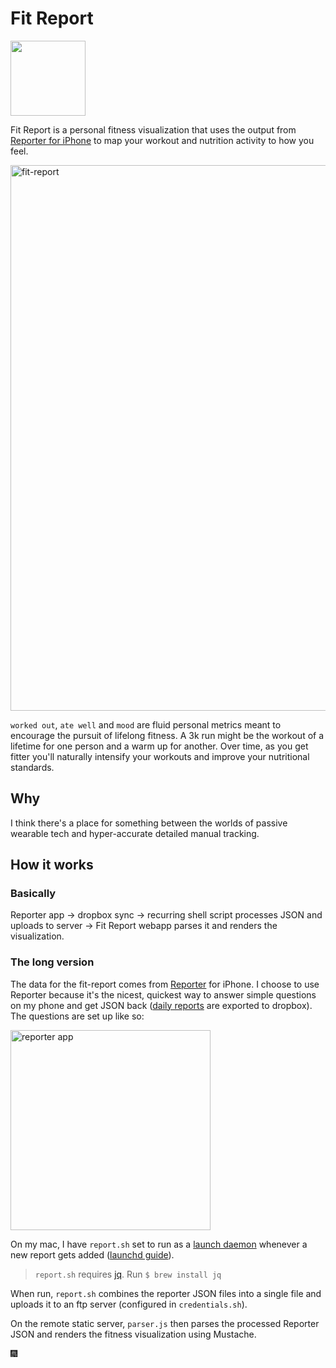 # Fit Report

<img src="https://dl.dropboxusercontent.com/u/366007/fit%20report/Icon-120%402x.png" width="120">

Fit Report is a personal fitness visualization that uses the output from [Reporter for iPhone][reporter-app] to map your workout and nutrition activity to how you feel.

<img src="https://dl.dropboxusercontent.com/u/366007/fit%20report/screenshot.png" alt="fit-report" width="873">

`worked out`, `ate well` and `mood` are fluid personal metrics meant to encourage the pursuit of lifelong fitness. A 3k run might be the workout of a lifetime for one person and a warm up for another. Over time, as you get fitter you'll naturally intensify your workouts and improve your nutritional standards.

## Why

I think there's a place for something between the worlds of passive wearable tech and hyper-accurate detailed manual tracking.

## How it works

### Basically
Reporter app → dropbox sync → recurring shell script processes JSON and uploads to server → Fit Report webapp parses it and renders the visualization.

### The long version

The data for the fit-report comes from [Reporter][reporter-app] for iPhone. I choose to use Reporter because it's the nicest, quickest way to answer simple questions on my phone and get JSON back ([daily reports][reporter-files] are exported to dropbox). The questions are set up like so:

<img src="https://dl.dropboxusercontent.com/u/366007/fit%20report/reporter-questions.png" alt="reporter app" width="320">

On my mac, I have `report.sh` set to run as a [launch daemon][apple-launchd] whenever a new report gets added ([launchd guide][guide]).

> `report.sh` requires [jq][jq]. Run `$ brew install jq`

When run, `report.sh` combines the reporter JSON files into a single file and uploads it to an ftp server (configured in `credentials.sh`).

On the remote static server, `parser.js` then parses the processed Reporter JSON and renders the fitness visualization using Mustache.

:fireworks:

[blog-post]:http://pketh.github.io
[reporter-app]:http://www.reporter-app.com
[reporter-files]:https://gist.github.com/dbreunig/9315705
[apple-launchd]:https://developer.apple.com/library/mac/documentation/MacOSX/Conceptual/BPSystemStartup/Chapters/CreatingLaunchdJobs.html
[guide]:http://nathangrigg.net/2012/07/schedule-jobs-using-launchd/
[jq]: http://stedolan.github.io/jq
